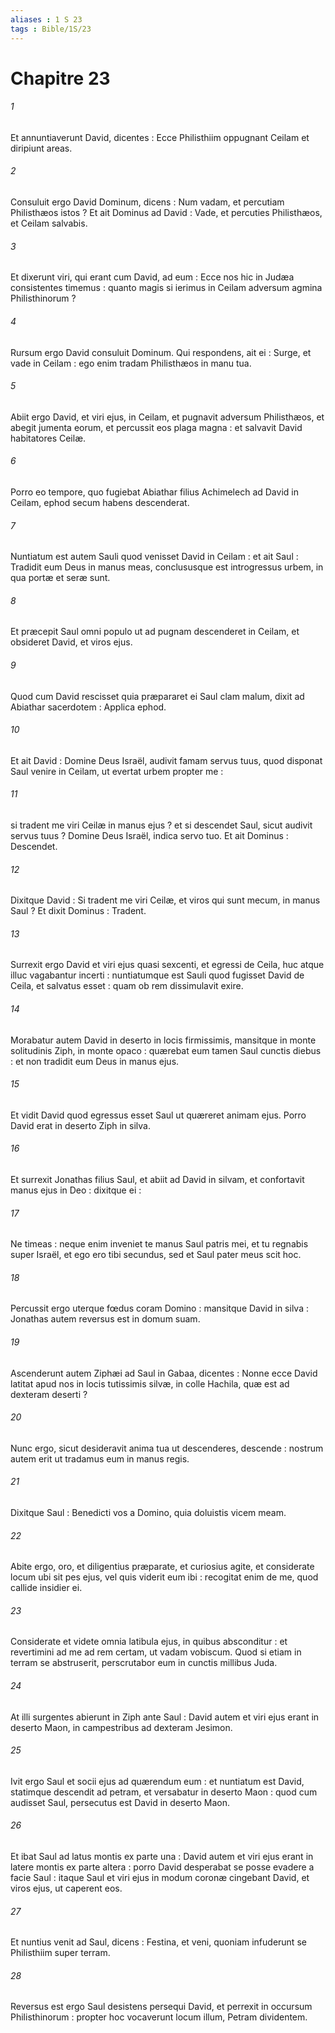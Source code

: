 ```yaml
---
aliases : 1 S 23
tags : Bible/1S/23
---
```


# Chapitre 23

###### 1
Et annuntiaverunt David, dicentes : Ecce Philisthiim oppugnant Ceilam et diripiunt areas.
###### 2
Consuluit ergo David Dominum, dicens : Num vadam, et percutiam Philisthæos istos ? Et ait Dominus ad David : Vade, et percuties Philisthæos, et Ceilam salvabis.
###### 3
Et dixerunt viri, qui erant cum David, ad eum : Ecce nos hic in Judæa consistentes timemus : quanto magis si ierimus in Ceilam adversum agmina Philisthinorum ?
###### 4
Rursum ergo David consuluit Dominum. Qui respondens, ait ei : Surge, et vade in Ceilam : ego enim tradam Philisthæos in manu tua.
###### 5
Abiit ergo David, et viri ejus, in Ceilam, et pugnavit adversum Philisthæos, et abegit jumenta eorum, et percussit eos plaga magna : et salvavit David habitatores Ceilæ.
###### 6
Porro eo tempore, quo fugiebat Abiathar filius Achimelech ad David in Ceilam, ephod secum habens descenderat.
###### 7
Nuntiatum est autem Sauli quod venisset David in Ceilam : et ait Saul : Tradidit eum Deus in manus meas, conclususque est introgressus urbem, in qua portæ et seræ sunt.
###### 8
Et præcepit Saul omni populo ut ad pugnam descenderet in Ceilam, et obsideret David, et viros ejus.
###### 9
Quod cum David rescisset quia præpararet ei Saul clam malum, dixit ad Abiathar sacerdotem : Applica ephod.
###### 10
Et ait David : Domine Deus Israël, audivit famam servus tuus, quod disponat Saul venire in Ceilam, ut evertat urbem propter me :
###### 11
si tradent me viri Ceilæ in manus ejus ? et si descendet Saul, sicut audivit servus tuus ? Domine Deus Israël, indica servo tuo. Et ait Dominus : Descendet.
###### 12
Dixitque David : Si tradent me viri Ceilæ, et viros qui sunt mecum, in manus Saul ? Et dixit Dominus : Tradent.
###### 13
Surrexit ergo David et viri ejus quasi sexcenti, et egressi de Ceila, huc atque illuc vagabantur incerti : nuntiatumque est Sauli quod fugisset David de Ceila, et salvatus esset : quam ob rem dissimulavit exire.
###### 14
Morabatur autem David in deserto in locis firmissimis, mansitque in monte solitudinis Ziph, in monte opaco : quærebat eum tamen Saul cunctis diebus : et non tradidit eum Deus in manus ejus.
###### 15
Et vidit David quod egressus esset Saul ut quæreret animam ejus. Porro David erat in deserto Ziph in silva.
###### 16
Et surrexit Jonathas filius Saul, et abiit ad David in silvam, et confortavit manus ejus in Deo : dixitque ei :
###### 17
Ne timeas : neque enim inveniet te manus Saul patris mei, et tu regnabis super Israël, et ego ero tibi secundus, sed et Saul pater meus scit hoc.
###### 18
Percussit ergo uterque fœdus coram Domino : mansitque David in silva : Jonathas autem reversus est in domum suam.
###### 19
Ascenderunt autem Ziphæi ad Saul in Gabaa, dicentes : Nonne ecce David latitat apud nos in locis tutissimis silvæ, in colle Hachila, quæ est ad dexteram deserti ?
###### 20
Nunc ergo, sicut desideravit anima tua ut descenderes, descende : nostrum autem erit ut tradamus eum in manus regis.
###### 21
Dixitque Saul : Benedicti vos a Domino, quia doluistis vicem meam.
###### 22
Abite ergo, oro, et diligentius præparate, et curiosius agite, et considerate locum ubi sit pes ejus, vel quis viderit eum ibi : recogitat enim de me, quod callide insidier ei.
###### 23
Considerate et videte omnia latibula ejus, in quibus absconditur : et revertimini ad me ad rem certam, ut vadam vobiscum. Quod si etiam in terram se abstruserit, perscrutabor eum in cunctis millibus Juda.
###### 24
At illi surgentes abierunt in Ziph ante Saul : David autem et viri ejus erant in deserto Maon, in campestribus ad dexteram Jesimon.
###### 25
Ivit ergo Saul et socii ejus ad quærendum eum : et nuntiatum est David, statimque descendit ad petram, et versabatur in deserto Maon : quod cum audisset Saul, persecutus est David in deserto Maon.
###### 26
Et ibat Saul ad latus montis ex parte una : David autem et viri ejus erant in latere montis ex parte altera : porro David desperabat se posse evadere a facie Saul : itaque Saul et viri ejus in modum coronæ cingebant David, et viros ejus, ut caperent eos.
###### 27
Et nuntius venit ad Saul, dicens : Festina, et veni, quoniam infuderunt se Philisthiim super terram.
###### 28
Reversus est ergo Saul desistens persequi David, et perrexit in occursum Philisthinorum : propter hoc vocaverunt locum illum, Petram dividentem.
